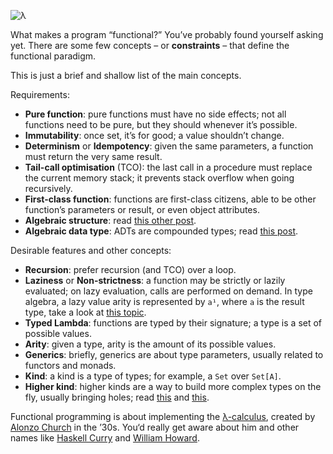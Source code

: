 ![λ](//cacilhas.info/img/lambda.png)

What makes a program “functional?” You’ve probably found yourself asking yet. There are some few concepts – or **constraints** – that define the functional paradigm.

This is just a brief and shallow list of the main concepts.

Requirements:

*   **Pure function**: pure functions must have no side effects; not all functions need to be pure, but they should whenever it’s possible.
*   **Immutability**: once set, it’s for good; a value shouldn’t change.
*   **Determinism** or **Idempotency**: given the same parameters, a function must return the very same result.
*   **Tail-call optimisation** (TCO): the last call in a procedure must replace the current memory stack; it prevents stack overflow when going recursively.
*   **First-class function**: functions are first-class citizens, able to be other function’s parameters or result, or even object attributes.
*   **Algebraic structure**: read [this other post](/2020/10/algebra.html).
*   **Algebraic data type**: ADTs are compounded types; read [this post](/2020/10/type-isomorphism.html#algebraic-data-types).

Desirable features and other concepts:

*   **Recursion**: prefer recursion (and TCO) over a loop.
*   **Laziness** or **Non-strictness**: a function may be strictly or lazily evaluated; on lazy evaluation, calls are performed on demand. In type algebra, a lazy value arity is represented by `a¹`, where `a` is the result type, take a look at [this topic](/2020/10/type-isomorphism.html#algebraic-data-types).
*   **Typed Lambda**: functions are typed by their signature; a type is a set of possible values.
*   **Arity**: given a type, arity is the amount of its possible values.
*   **Generics**: briefly, generics are about type parameters, usually related to functors and monads.
*   **Kind**: a kind is a type of types; for example, a `Set` over `Set[A]`.
*   **Higher kind**: higher kinds are a way to build more complex types on the fly, usually bringing holes; read [this](https://dotty.epfl.ch/docs/internals/higher-kinded-v2.html) and [this](https://github.com/typelevel/kind-projector#function-syntax).

Functional programming is about implementing the [λ-calculus](http://www.cse.chalmers.se/research/group/logic/TypesSS05/Extra/geuvers.pdf), created by [Alonzo Church](https://johnmacfarlane.net/church.html) in the ’30s. You‘d really get aware about him and other names like [Haskell Curry](https://iep.utm.edu/curry/) and [William Howard](https://peoplepill.com/people/william-alvin-howard/).